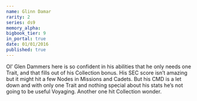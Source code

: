 ```yaml
---
name: Glinn Damar
rarity: 2
series: ds9
memory_alpha:
bigbook_tier: 9
in_portal: true
date: 01/01/2016
published: true
---
```


Ol’ Glen Dammers here is so confident in his abilities that he only needs one Trait, and that fills out of his Collection bonus. His SEC score isn’t amazing but it might hit a few Nodes in Missions and Cadets. But his CMD is a let down and with only one Trait and nothing special about his stats he’s not going to be useful Voyaging. Another one hit Collection wonder.

